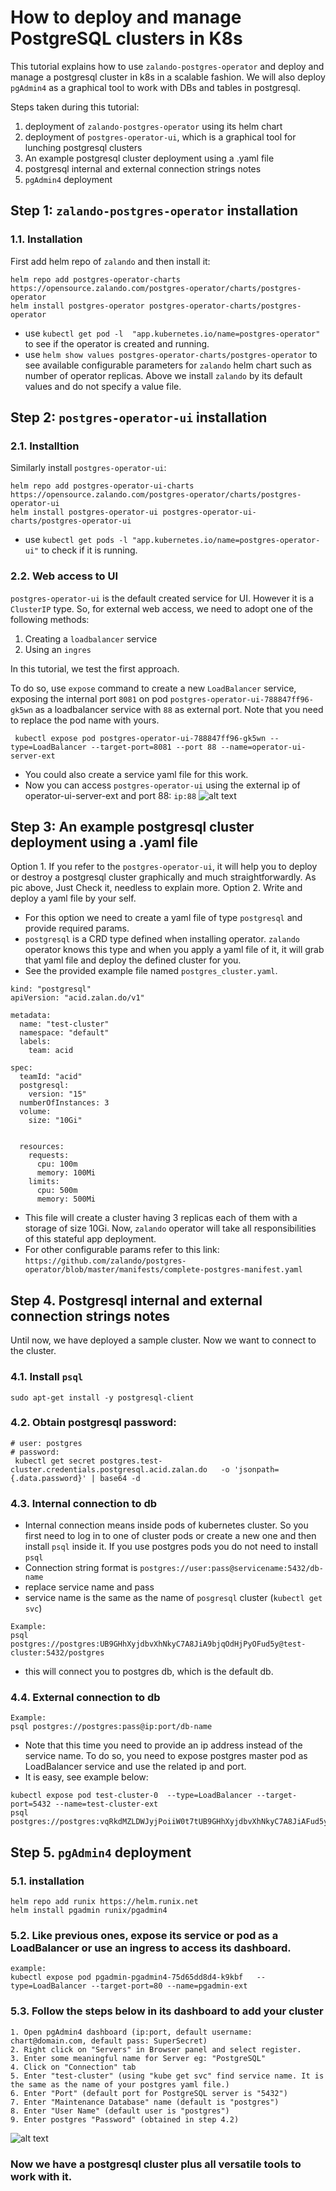 # How to deploy and manage PostgreSQL clusters in K8s

This tutorial explains how to use `zalando-postgres-operator` and deploy and manage a postgresql cluster in k8s in a scalable fashion. 
We will also deploy `pgAdmin4` as a graphical tool to work with DBs and tables in postgresql.

Steps taken during this tutorial:
1. deployment of `zalando-postgres-operator` using its helm chart
2. deployment of `postgres-operator-ui`, which is a graphical tool for lunching postgresql clusters
3. An example postgresql cluster deployment using a .yaml file
4. postgresql internal and external connection strings notes
5. `pgAdmin4` deployment

## Step 1: `zalando-postgres-operator` installation
### 1.1. Installation
First add helm repo of `zalando` and then install it:
``` 
helm repo add postgres-operator-charts https://opensource.zalando.com/postgres-operator/charts/postgres-operator
helm install postgres-operator postgres-operator-charts/postgres-operator
```
* use `kubectl get pod -l  "app.kubernetes.io/name=postgres-operator"` to see if the operator is created and running.
* use `helm show values postgres-operator-charts/postgres-operator` to see available configurable parameters for `zalando` helm chart such as number of operator replicas. Above we install `zalando` by its default values and do not specify a value file.

## Step 2: `postgres-operator-ui` installation
### 2.1. Installtion
Similarly install `postgres-operator-ui`:
```
helm repo add postgres-operator-ui-charts https://opensource.zalando.com/postgres-operator/charts/postgres-operator-ui
helm install postgres-operator-ui postgres-operator-ui-charts/postgres-operator-ui
```
* use `kubectl get pods -l "app.kubernetes.io/name=postgres-operator-ui"` to check if it is running.

### 2.2. Web access to UI
`postgres-operator-ui` is the default created service for UI. However it is a `ClusterIP` type. 
So, for external web access, we need to adopt one of the following methods:
1. Creating a `loadbalancer` service 
2. Using an `ingres`

In this tutorial, we test the first approach.

To do so, use `expose` command to create a new `LoadBalancer` service, exposing the internal port `8081` on pod `postgres-operator-ui-788847ff96-gk5wn` as a loadbalancer service with `88` as external port. Note that you need to replace the pod name with yours.
```
 kubectl expose pod postgres-operator-ui-788847ff96-gk5wn --type=LoadBalancer --target-port=8081 --port 88 --name=operator-ui-server-ext
```
* You could also create a service yaml file for this work.
* Now you can access `postgres-operator-ui` using the external ip of operator-ui-server-ext and port 88: `ip:88`
![alt text](pic/postgreUI.JPG)
  
## Step 3: An example postgresql cluster deployment using a .yaml file
Option 1. If you refer to the `postgres-operator-ui`, it will help you to deploy or destroy a postgresql cluster graphically and much straightforwardly. As pic above, Just Check it, needless to explain more.
Option 2. Write and deploy a yaml file by your self.
* For this option we need to create a yaml file of type `postgresql` and provide required params.
* `postgresql` is a CRD type defined when installing operator. `zalando` operator knows this type and when you apply a yaml file of it, it will grab that yaml file and deploy the defined cluster for you.
* See the provided example file named `postgres_cluster.yaml`.
```
kind: "postgresql"
apiVersion: "acid.zalan.do/v1"

metadata:
  name: "test-cluster"
  namespace: "default"
  labels:
    team: acid

spec:
  teamId: "acid"
  postgresql:
    version: "15"
  numberOfInstances: 3
  volume:
    size: "10Gi"


  resources:
    requests:
      cpu: 100m
      memory: 100Mi
    limits:
      cpu: 500m
      memory: 500Mi
```  
* This file will create a cluster having 3 replicas each of them with a storage of size 10Gi. Now, `zalando` operator will take all responsibilities of this stateful app deployment.
* For other configurable params refer to this link: `https://github.com/zalando/postgres-operator/blob/master/manifests/complete-postgres-manifest.yaml`


## Step 4. Postgresql internal and external connection strings notes
Until now, we have deployed a sample cluster. Now we want to connect to the cluster.

### 4.1. Install `psql`
```
sudo apt-get install -y postgresql-client
```
### 4.2. Obtain postgresql password:
```
# user: postgres
# password:
 kubectl get secret postgres.test-cluster.credentials.postgresql.acid.zalan.do   -o 'jsonpath={.data.password}' | base64 -d
```
### 4.3. Internal connection to db 
- Internal connection means inside pods of kubernetes cluster. So you first need to log in to one of cluster pods or create a new one and then install `psql` inside it. If you use postgres pods you do not need to install `psql`
- Connection string format is `postgres://user:pass@servicename:5432/db-name`
- replace service name and pass 
- service name is the same as the name of `posgresql` cluster (`kubectl get svc`)
```
Example:
psql postgres://postgres:UB9GHhXyjdbvXhNkyC7A8JiA9bjqOdHjPyOFud5y@test-cluster:5432/postgres
```
* this will connect you to postgres db, which is the default db.

### 4.4. External connection to db
```
Example:
psql postgres://postgres:pass@ip:port/db-name
```
* Note that this time you need to provide an ip address instead of the service name. To do so, you need to expose postgres master pod as LoadBalancer service and use the related ip and port.
* It is easy, see example below:
```
kubectl expose pod test-cluster-0  --type=LoadBalancer --target-port=5432 --name=test-cluster-ext
psql postgres://postgres:vqRkdMZLDWJyjPoiiW0t7tUB9GHhXyjdbvXhNkyC7A8JiAFud5y1n@143.42.223.192:5432/postgres
```


## Step 5. `pgAdmin4` deployment
### 5.1. installation
```
helm repo add runix https://helm.runix.net
helm install pgadmin runix/pgadmin4
```
### 5.2. Like previous ones, expose its service or pod as a LoadBalancer or use an ingress to access its dashboard.
```
example:
kubectl expose pod pgadmin-pgadmin4-75d65dd8d4-k9kbf   --type=LoadBalancer --target-port=80 --name=pgadmin-ext
```
### 5.3. Follow the steps below in its dashboard to add your cluster
```
1. Open pgAdmin4 dashboard (ip:port, default username: chart@domain.com, default pass: SuperSecret)
2. Right click on "Servers" in Browser panel and select register.
3. Enter some meaningful name for Server eg: "PostgreSQL"
4. Click on "Connection" tab
5. Enter "test-cluster" (using "kube get svc" find service name. It is the same as the name of your postgres yaml file.) 
6. Enter "Port" (default port for PostgreSQL server is "5432")
7. Enter "Maintenance Database" name (default is "postgres")
8. Enter "User Name" (default user is "postgres")
9. Enter postgres "Password" (obtained in step 4.2)
```
![alt text](pic/pgadmin.JPG)
### Now we have a postgresql cluster plus all versatile tools to work with it.